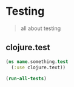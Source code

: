 # Testing

> all about testing

## clojure.test

```clj
(ns name.something.test
  (:use clojure.text))

(run-all-tests)
```



